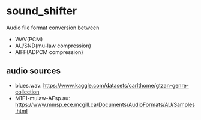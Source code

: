 # sound_shifter

Audio file format conversion between
- WAV(PCM)
- AU/SND(mu-law compression)
- AIFF(ADPCM compression)


## audio sources
- blues.wav: https://www.kaggle.com/datasets/carlthome/gtzan-genre-collection
- M1F1-mulaw-AFsp.au: https://www.mmsp.ece.mcgill.ca/Documents/AudioFormats/AU/Samples.html